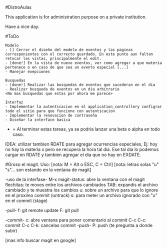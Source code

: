 #DistroAulas

This application is for administration purpose on a private institution.

Have a nice day.


#ToDo

	Modelo
	- [] Cerrar el diseño del modelo de eventos y las paginas corresponientes con el correcto guardado. En este punto aun faltan retocar las vistas, principalmente el edit.
	- [done!] En la vista de nuevo eventos, ver como agregar a que materia pertenece o en caso de que sea un evento especial [...]
	- Manejar exepciones

	Busquedas
	- [done!] Realizar las busquedas de eventos que sucederan en el dia
	- Realizar busqueda de eventos en un dia arbitrario 
 	<No mas busquedas que estas por ahora me parece>	

	Interfaz
	- Implementar la autenticacion en el application_controllery configrar todo el sitio para que funcione con autenticacion
	- Implementar la renovacion de contraseña
	- Diseñar la interface basica

* = Al terminar estas tareas, ya se podria lanzar una beta o alpha en
    todo caso.

IDEA: utilizar tambien RDATE para agregar ocurrencias especiales, Ej: hoy no hay la materia x pero
se recupera la hora tal dia. Ese tal dia lo podemos cargar en RDATE y tambien agregar el dia que no
hay en EXDATE.


#Groso el magit. Uso:
[nota: M = Alt o ESC, C = Ctrl]
[nota: letras solas "u" "s"... son estando en la ventana de magit]


-uso de la interfase-
     M-x magit-status: abre la ventana con el magit
     flechitas: te moves entre los archivos cambiados
     TAB: expandis el archivo cambiado y te muestra los cambios
     u: sobre un archivo para que lo ignore en el proximo commit (untrack)
     s: para meter un archivo ignorado con "u" en el commit (stage)

-pull-
        f: git remote update
        F: git pull

-commit-
        c: abre ventana para poner comentario al commit
        C-c C-c: commit
        C-c C-k: cancelas commit
-push-
        P: push (te pregunta a donde subir)

[mas info buscar magit en google]
